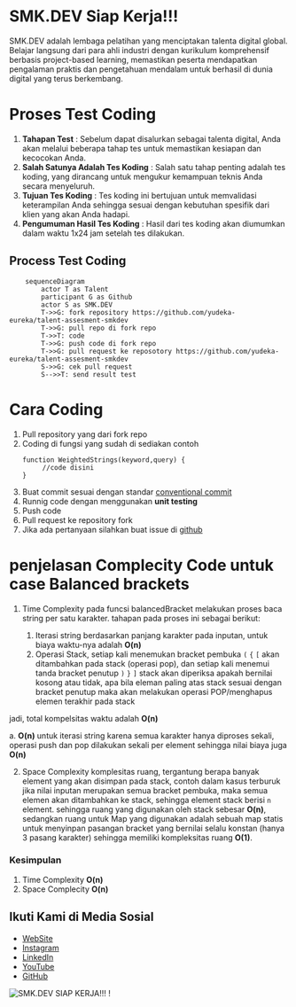 # SMK.DEV Siap Kerja!!!

SMK.DEV adalah lembaga pelatihan yang menciptakan talenta digital global. Belajar langsung dari para ahli industri dengan kurikulum komprehensif berbasis project-based learning, memastikan peserta mendapatkan pengalaman praktis dan pengetahuan mendalam untuk berhasil di dunia digital yang terus berkembang.

# Proses Test Coding

1.	**Tahapan Test** : 
Sebelum dapat disalurkan sebagai talenta digital, Anda akan melalui beberapa tahap tes untuk memastikan kesiapan dan kecocokan Anda.
2.	**Salah Satunya Adalah Tes Koding** : 
Salah satu tahap penting adalah tes koding, yang dirancang untuk mengukur kemampuan teknis Anda secara menyeluruh.
3.	**Tujuan Tes Koding** : 
Tes koding ini bertujuan untuk memvalidasi keterampilan Anda sehingga sesuai dengan kebutuhan spesifik dari klien yang akan Anda hadapi.
4.	**Pengumuman Hasil Tes Koding** :
Hasil dari tes koding akan diumumkan dalam waktu 1x24 jam setelah tes dilakukan.

## Process Test Coding
```mermaid 
    sequenceDiagram
        actor T as Talent
        participant G as Github
        actor S as SMK.DEV
        T->>G: fork repository https://github.com/yudeka-eureka/talent-assesment-smkdev
        T->>G: pull repo di fork repo
        T->>T: code
        T->>G: push code di fork repo
        T->>G: pull request ke reposotory https://github.com/yudeka-eureka/talent-assesment-smkdev
        S->>G: cek pull request
        S-->>T: send result test
```

# Cara Coding

1. Pull repository yang dari fork repo
2. Coding di fungsi yang sudah di sediakan contoh 
   ``` 
   function WeightedStrings(keyword,query) {
        //code disini
   } 
   ```
3. Buat commit sesuai dengan standar [conventional commit](https://www.conventionalcommits.org/en/v1.0.0/)
4. Runnig code dengan menggunakan **unit testing**
5. Push code
6. Pull request ke repository fork
7. Jika ada pertanyaan silahkan buat issue di [github](https://github.com/yudeka-eureka/talent-assesment-smkdev)

# penjelasan Complecity Code untuk case Balanced brackets
1. Time Complexity
pada funcsi balancedBracket melakukan proses baca string per satu karakter. tahapan pada proses ini sebagai berikut:

    1. Iterasi string berdasarkan panjang karakter pada inputan, untuk biaya waktu-nya adalah **O(n)**
    2. Operasi Stack, setiap kali menemukan bracket pembuka `(` `{` `[` akan ditambahkan pada stack (operasi pop), dan setiap kali menemui tanda bracket penutup `)` `}` `]` stack akan diperiksa apakah bernilai kosong atau tidak, apa bila eleman paling atas stack sesuai dengan bracket penutup maka akan melakukan operasi POP/menghapus elemen terakhir pada stack

jadi, total kompelsitas waktu adalah **O(n)**

a. **O(n)** untuk iterasi string karena semua karakter hanya diproses sekali, operasi push dan pop dilakukan sekali per element sehingga nilai biaya juga **O(n)** 

2. Space Complexity
komplesitas ruang, tergantung berapa banyak element yang akan disimpan pada stack, contoh dalam kasus terburuk jika nilai inputan merupakan semua bracket pembuka, maka semua elemen akan ditambahkan ke stack, sehingga element stack berisi `n` element. sehingga ruang yang digunakan oleh stack sebesar **O(n)**, sedangkan ruang untuk Map yang digunakan adalah sebuah map statis untuk menyinpan pasangan bracket yang bernilai selalu konstan (hanya 3 pasang karakter) sehingga memiliki kompleksitas ruang **O(1)**.

### Kesimpulan
1. Time Complexity **O(n)**
2. Space Complecity **O(n)**




## Ikuti Kami di Media Sosial

- [WebSite](https://www.smk.dev/)
- [Instagram](https://www.instagram.com/smkdev.official/)
- [LinkedIn](https://www.linkedin.com/in/username)
- [YouTube](https://www.youtube.com/@smkdev)
- [GitHub](https://github.com/smkdev-id)
  
![SMK.DEV SIAP KERJA!!! !](https://smkdev.storage.googleapis.com/wp/Professional-5-Steps-SMKDEV-Build-Digital-Talent-2.png)

